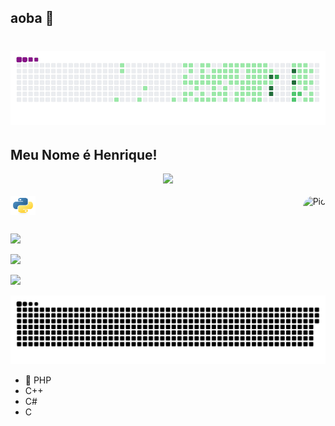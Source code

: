 ## aoba 👋
# ![snake gif](https://github.com/henricorico/henricorico/blob/output/github-contribution-grid-snake.gif)
## Meu Nome é Henrique!
 


 
<div align="center">
 
  <a href="https://github.com/henricorico">

 
  <img height="180em" src="https://github-readme-stats.vercel.app/api?username=henricorico&show_icons=true&theme=dracula&include_all_commits=true&count_private=true"/>
 
</div>
 
<div style="display: inline_block"><br>
 
  <img align="center" alt="Python" height="30" width="40" src="https://raw.githubusercontent.com/devicons/devicon/master/icons/python/python-original.svg">
 
  <img align="right" alt="Pic" height="150" style="border-radius:50px;" src="https://cdn.discordapp.com/attachments/907141906604105778/916175980069015572/tumblr_4360ab6b53f352cf9d6e10e1dcc7364d_68ffd082_1280.jpg">
 
</div>
 

 
  ##
 

 
<div> 
 
  <a href="https://www.youtube.com/channel/UCOFFn2TtSirI9dlAOfm-CXw" target="_blank"><img src="https://img.shields.io/badge/YouTube-FF0000?style=for-the-badge&logo=youtube&logoColor=white" target="_blank"></a>
 
 <a href="https://discord.gg/ztGZeZECN6" target="_blank"><img src="https://img.shields.io/badge/Discord-7289DA?style=for-the-badge&logo=discord&logoColor=white" target="_blank"></a> 
 
  <a href = "mailto:raphajamesfcunha@gmail.com"><img src="https://img.shields.io/badge/-Gmail-%23333?style=for-the-badge&logo=gmail&logoColor=white" target="_blank"></a>
 

 
 ![Snake animation](https://github.com/kitsunebishi/kitsunebishi/blob/output/github-contribution-grid-snake.svg)
 

 
- 🐘 PHP
- C++
- C#
- C
